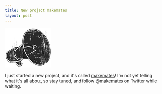 ```yaml
---
title: New project makemates
layout: post
---
```

![The current makemates logo](/images/content/makemates_megaphone.jpg "makemates logo")

I just started a new project, and it's called <a href="http://makemates.org">makemates</a>!
I'm not yet telling what it's all about, so stay tuned, and follow 
<a href="http://twitter.com/makemates">@makemates</a> on Twitter while waiting.
